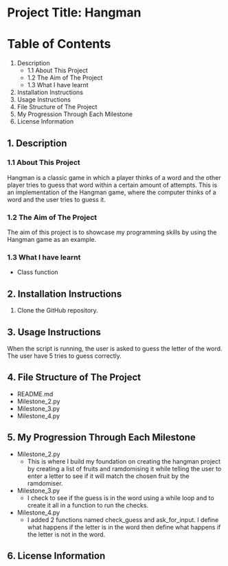 # Project Title: Hangman

# Table of Contents

1. Description
   - 1.1 About This Project
   - 1.2 The Aim of The Project
   - 1.3 What I have learnt
2. Installation Instructions
3. Usage Instructions
4. File Structure of The Project
5. My Progression Through Each Milestone
6. License Information

## 1. Description
### 1.1 About This Project
Hangman is a classic game in which a player thinks of a word and the other player tries to guess that word within a certain amount of attempts. This is an implementation of the Hangman game, where the computer thinks of a word and the user tries to guess it. 

### 1.2 The Aim of The Project
The aim of this project is to showcase my programming skills by using the Hangman game as an example. 

### 1.3 What I have learnt
- Class function


## 2. Installation Instructions
1. Clone the GitHub repository. 
## 3. Usage Instructions
When the script is running, the user is asked to guess the letter of the word. The user have 5 tries to guess correctly. 
## 4. File Structure of The Project
- README.md
- Milestone_2.py
- Milestone_3.py
- Milestone_4.py

## 5. My Progression Through Each Milestone
- Milestone_2.py
   - This is where I build my foundation on creating the hangman project by creating a list of fruits and ramdomising it while telling the user to enter a letter to see if it will match the chosen fruit by the ramdomiser.
- Milestone_3.py
   - I check to see if the guess is in the word using a while loop and to create it all in a function to run the checks.
- Milestone_4.py
   - I added 2 functions named check_guess and ask_for_input. I define what happens if the letter is in the word then define what happens if the letter is not in the word. 

## 6. License Information
